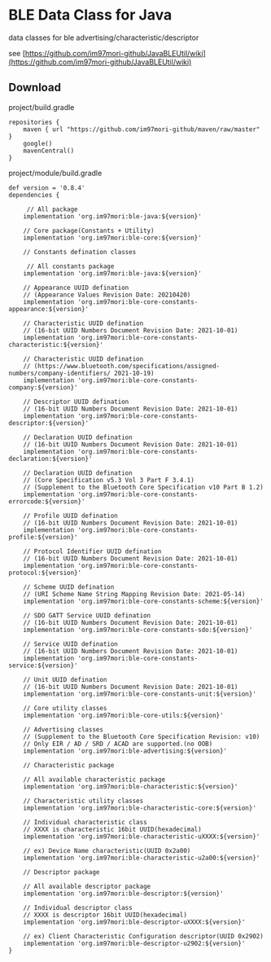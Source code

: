 # BLE Data Class for Java
data classes for ble advertising/characteristic/descriptor

see [https://github.com/im97mori-github/JavaBLEUtil/wiki](https://github.com/im97mori-github/JavaBLEUtil/wiki)

## Download
project/build.gradle

    repositories {
        maven { url "https://github.com/im97mori-github/maven/raw/master" }
        google()
        mavenCentral()
    }

project/module/build.gradle

    def version = '0.8.4' 
    dependencies {
        
	     // All package
        implementation 'org.im97mori:ble-java:${version}'
        
        // Core package(Constants + Utility)
        implementation 'org.im97mori:ble-core:${version}'
        
        // Constants defination classes
        
	     // All constants package
        implementation 'org.im97mori:ble-java:${version}'
        
        // Appearance UUID defination
        // (Appearance Values Revision Date: 2021­04­20)
        implementation 'org.im97mori:ble-core-constants-appearance:${version}'
        
        // Characteristic UUID defination
        // (16-bit UUID Numbers Document Revision Date: 2021-10-01)
        implementation 'org.im97mori:ble-core-constants-characteristic:${version}'
        
        // Characteristic UUID defination
        // (https://www.bluetooth.com/specifications/assigned-numbers/company-identifiers/ 2021-10-19)
        implementation 'org.im97mori:ble-core-constants-company:${version}'
        
        // Descriptor UUID defination
        // (16-bit UUID Numbers Document Revision Date: 2021-10-01)
        implementation 'org.im97mori:ble-core-constants-descriptor:${version}'
        
        // Declaration UUID defination
        // (16-bit UUID Numbers Document Revision Date: 2021-10-01)
        implementation 'org.im97mori:ble-core-constants-declaration:${version}'
        
        // Declaration UUID defination
        // (Core Specification v5.3 Vol 3 Part F 3.4.1)
        // (Supplement to the Bluetooth Core Specification v10 Part B 1.2)
        implementation 'org.im97mori:ble-core-constants-errorcode:${version}'
        
        // Profile UUID defination
        // (16-bit UUID Numbers Document Revision Date: 2021-10-01)
        implementation 'org.im97mori:ble-core-constants-profile:${version}'
        
        // Protocol Identifier UUID defination
        // (16-bit UUID Numbers Document Revision Date: 2021-10-01)
        implementation 'org.im97mori:ble-core-constants-protocol:${version}'
        
        // Scheme UUID defination
        // (URI Scheme Name String Mapping Revision Date: 2021-05-14)
        implementation 'org.im97mori:ble-core-constants-scheme:${version}'
        
        // SDO GATT Service UUID defination
        // (16-bit UUID Numbers Document Revision Date: 2021-10-01)
        implementation 'org.im97mori:ble-core-constants-sdo:${version}'
        
        // Service UUID defination
        // (16-bit UUID Numbers Document Revision Date: 2021-10-01)
        implementation 'org.im97mori:ble-core-constants-service:${version}'
        
        // Unit UUID defination
        // (16-bit UUID Numbers Document Revision Date: 2021-10-01)
        implementation 'org.im97mori:ble-core-constants-unit:${version}'
        
        // Core utility classes
        implementation 'org.im97mori:ble-core-utils:${version}'
        
        // Advertising classes
        // (Supplement to the Bluetooth Core Specification Revision: v10)
        // Only EIR / AD / SRD / ACAD are supported.(no OOB)
        implementation 'org.im97mori:ble-advertising:${version}'
        
        // Characteristic package
        
        // All available characteristic package
        implementation 'org.im97mori:ble-characteristic:${version}'
        
        // Characteristic utility classes
        implementation 'org.im97mori:ble-characteristic-core:${version}'
        
        // Individual characteristic class
        // XXXX is characteristic 16bit UUID(hexadecimal)
        implementation 'org.im97mori:ble-characteristic-uXXXX:${version}'
        
        // ex) Device Name characteristic(UUID 0x2a00)
        implementation 'org.im97mori:ble-characteristic-u2a00:${version}'
        
        // Descriptor package
        
        // All available descriptor package
        implementation 'org.im97mori:ble-descriptor:${version}'
        
        // Individual descriptor class
        // XXXX is descriptor 16bit UUID(hexadecimal)
        implementation 'org.im97mori:ble-descriptor-uXXXX:${version}'
        
        // ex) Client Characteristic Configuration descriptor(UUID 0x2902)
        implementation 'org.im97mori:ble-descriptor-u2902:${version}'
    }
